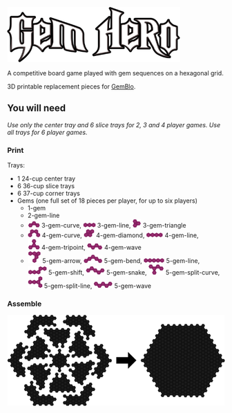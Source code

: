 <img alt="Gem Hero" src="https://raw.githubusercontent.com/TassSinclair/GemHero/master/logo.png" width="400" />

A competitive board game played with gem sequences on a hexagonal grid.

3D printable replacement pieces for [GemBlo](http://boardgamez.co.kr/shop/goods/goods_view.php?goodsno=53&category=003010).


## You will need

*Use only the center tray and 6 slice trays for 2, 3 and 4 player games. Use all trays for 6 player games.*

### Print

Trays:
  - 1 24-cup center tray
  - 6 36-cup slice trays
  - 6 37-cup corner trays
- Gems (one full set of 18 pieces per player, for up to six players)
  - 1-gem
  - 2-gem-line
  - <img src="https://raw.githubusercontent.com/TassSinclair/GemHero/master/gems/3-gem-curve.png" /> 3-gem-curve,
    <img src="https://raw.githubusercontent.com/TassSinclair/GemHero/master/gems/3-gem-line.png" /> 3-gem-line,
    <img src="https://raw.githubusercontent.com/TassSinclair/GemHero/master/gems/3-gem-triangle.png" /> 3-gem-triangle
  - <img src="https://raw.githubusercontent.com/TassSinclair/GemHero/master/gems/4-gem-curve.png" /> 4-gem-curve, 
    <img src="https://raw.githubusercontent.com/TassSinclair/GemHero/master/gems/4-gem-diamond.png" /> 4-gem-diamond, 
    <img src="https://raw.githubusercontent.com/TassSinclair/GemHero/master/gems/4-gem-line.png" /> 4-gem-line, 
    <br />
    <img src="https://raw.githubusercontent.com/TassSinclair/GemHero/master/gems/4-gem-tripoint.png" /> 4-gem-tripoint,
    <img src="https://raw.githubusercontent.com/TassSinclair/GemHero/master/gems/4-gem-wave.png" /> 4-gem-wave
  - <img src="https://raw.githubusercontent.com/TassSinclair/GemHero/master/gems/5-gem-arrow.png" /> 5-gem-arrow,
    <img src="https://raw.githubusercontent.com/TassSinclair/GemHero/master/gems/5-gem-bend.png" /> 5-gem-bend,
    <img src="https://raw.githubusercontent.com/TassSinclair/GemHero/master/gems/5-gem-line.png" /> 5-gem-line,
    <br />
    <img src="https://raw.githubusercontent.com/TassSinclair/GemHero/master/gems/5-gem-shift.png" /> 5-gem-shift,
    <img src="https://raw.githubusercontent.com/TassSinclair/GemHero/master/gems/5-gem-snake.png" /> 5-gem-snake,
    <img src="https://raw.githubusercontent.com/TassSinclair/GemHero/master/gems/5-gem-split-curve.png" /> 5-gem-split-curve,
    <br />
    <img src="https://raw.githubusercontent.com/TassSinclair/GemHero/master/gems/5-gem-split-line.png" /> 5-gem-split-line,
    <img src="https://raw.githubusercontent.com/TassSinclair/GemHero/master/gems/5-gem-wave.png" /> 5-gem-wave

### Assemble 
  <img alt="Joining trays" src="https://raw.githubusercontent.com/TassSinclair/GemHero/master/trays/joining-trays.png" /> 
